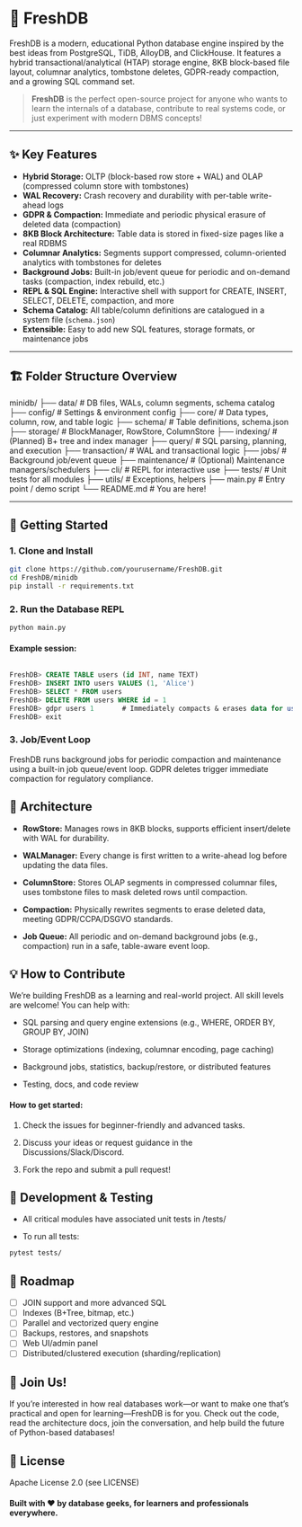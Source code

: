 # 🚀 FreshDB

FreshDB is a modern, educational Python database engine inspired by the best ideas from PostgreSQL, TiDB, AlloyDB, and ClickHouse. It features a hybrid transactional/analytical (HTAP) storage engine, 8KB block-based file layout, columnar analytics, tombstone deletes, GDPR-ready compaction, and a growing SQL command set.

> **FreshDB** is the perfect open-source project for anyone who wants to learn the internals of a database, contribute to real systems code, or just experiment with modern DBMS concepts!

---

## ✨ **Key Features**

- **Hybrid Storage:** OLTP (block-based row store + WAL) and OLAP (compressed column store with tombstones)
- **WAL Recovery:** Crash recovery and durability with per-table write-ahead logs
- **GDPR & Compaction:** Immediate and periodic physical erasure of deleted data (compaction)
- **8KB Block Architecture:** Table data is stored in fixed-size pages like a real RDBMS
- **Columnar Analytics:** Segments support compressed, column-oriented analytics with tombstones for deletes
- **Background Jobs:** Built-in job/event queue for periodic and on-demand tasks (compaction, index rebuild, etc.)
- **REPL & SQL Engine:** Interactive shell with support for CREATE, INSERT, SELECT, DELETE, compaction, and more
- **Schema Catalog:** All table/column definitions are catalogued in a system file (`schema.json`)
- **Extensible:** Easy to add new SQL features, storage formats, or maintenance jobs

---

## 🏗️ **Folder Structure Overview**

minidb/ 
├── data/ # DB files, WALs, column segments, schema catalog
├── config/ # Settings & environment config
├── core/ # Data types, column, row, and table logic
├── schema/ # Table definitions, schema.json
├── storage/ # BlockManager, RowStore, ColumnStore
├── indexing/ # (Planned) B+ tree and index manager
├── query/ # SQL parsing, planning, and execution
├── transaction/ # WAL and transactional logic
├── jobs/ # Background job/event queue
├── maintenance/ # (Optional) Maintenance managers/schedulers
├── cli/ # REPL for interactive use
├── tests/ # Unit tests for all modules
├── utils/ # Exceptions, helpers
├── main.py # Entry point / demo script
└── README.md # You are here!



---

## 🏁 **Getting Started**

### 1. **Clone and Install**

```bash
git clone https://github.com/yourusername/FreshDB.git
cd FreshDB/minidb
pip install -r requirements.txt
```

### 2. **Run the Database REPL**
```bash
python main.py
```

#### **Example session:**

```sql

FreshDB> CREATE TABLE users (id INT, name TEXT)
FreshDB> INSERT INTO users VALUES (1, 'Alice')
FreshDB> SELECT * FROM users
FreshDB> DELETE FROM users WHERE id = 1
FreshDB> gdpr users 1       # Immediately compacts & erases data for user 1 (GDPR)
FreshDB> exit
```

### 3. **Job/Event Loop**
FreshDB runs background jobs for periodic compaction and maintenance using a built-in job queue/event loop.
GDPR deletes trigger immediate compaction for regulatory compliance.

## 🧱 **Architecture**

- **RowStore:** Manages rows in 8KB blocks, supports efficient insert/delete with WAL for durability.

- **WALManager:** Every change is first written to a write-ahead log before updating the data files.

- **ColumnStore:** Stores OLAP segments in compressed columnar files, uses tombstone files to mask deleted rows until compaction.

- **Compaction:** Physically rewrites segments to erase deleted data, meeting GDPR/CCPA/DSGVO standards.

- **Job Queue:** All periodic and on-demand background jobs (e.g., compaction) run in a safe, table-aware event loop.

## 💡 **How to Contribute**
We’re building FreshDB as a learning and real-world project.
All skill levels are welcome! You can help with:

- SQL parsing and query engine extensions (e.g., WHERE, ORDER BY, GROUP BY, JOIN)

- Storage optimizations (indexing, columnar encoding, page caching)

- Background jobs, statistics, backup/restore, or distributed features

- Testing, docs, and code review

#### How to get started: 

1. Check the issues for beginner-friendly and advanced tasks.

2. Discuss your ideas or request guidance in the Discussions/Slack/Discord.

3. Fork the repo and submit a pull request!

## 🧪 **Development & Testing**
- All critical modules have associated unit tests in /tests/

- To run all tests:

``` bash
pytest tests/
```

## 🧭 **Roadmap**
- [ ] JOIN support and more advanced SQL
- [ ] Indexes (B+Tree, bitmap, etc.)
- [ ] Parallel and vectorized query engine
- [ ] Backups, restores, and snapshots
- [ ] Web UI/admin panel
- [ ] Distributed/clustered execution (sharding/replication)

## 📢 **Join Us!**
If you’re interested in how real databases work—or want to make one that’s practical and open for learning—FreshDB is for you.
Check out the code, read the architecture docs, join the conversation, and help build the future of Python-based databases!

## 📄 **License** 
Apache License 2.0 (see LICENSE)

#### Built with ❤️ by database geeks, for learners and professionals everywhere.